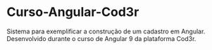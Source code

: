 # Curso-Angular-Cod3r
Sistema para exemplificar a construção de um cadastro em Angular. Desenvolvido durante o curso de Angular 9 da plataforma Cod3r.
